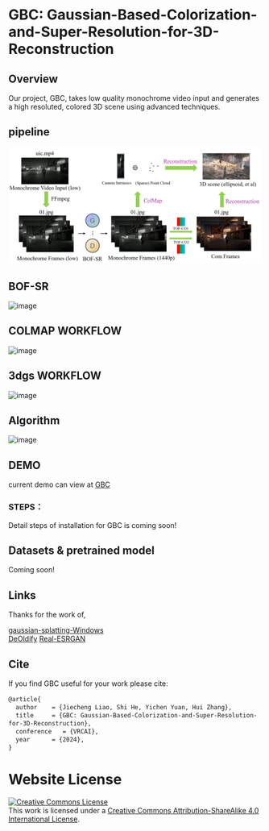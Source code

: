 # GBC: Gaussian-Based-Colorization-and-Super-Resolution-for-3D-Reconstruction
## Overview  
Our project, GBC, takes low quality monochrome video input and generates a high resoluted, colored 3D scene using advanced techniques.  
## pipeline  
![main figure](main_web.jpg)

## BOF-SR
![image](https://github.com/user-attachments/assets/72d75a2f-0fa1-431f-a1d2-5e24b9ed7564)

## COLMAP WORKFLOW
![image](https://github.com/user-attachments/assets/ef0ff679-0f83-4d61-808f-a36aba031d08)

## 3dgs WORKFLOW
![image](https://github.com/user-attachments/assets/a1b9ef1e-7281-42f6-9b74-4bceb5ea6174)

## Algorithm
![image](https://github.com/user-attachments/assets/77025262-a5e4-41d6-9166-d2f910baef88)



## DEMO
current demo can view at [GBC](http://elucidator.cn/gbc-demo/)  

### STEPS：  
Detail steps of installation for GBC is coming soon!
<!--Install all requirements of Gaussian-Splatting-Windows, DeOldify, Real-ESRGAN in the same environment.
Download all weight files in of Gaussian-Splatting-Windows, DeOldify, Real-ESRGAN.
You can use 480p.py to convert video to monochrome, low resolution video.
Run main.py to start whole process.-->

## Datasets & pretrained model
Coming soon!

## Links  
Thanks for the work of,

[gaussian-splatting-Windows](https://github.com/jonstephens85/gaussian-splatting-Windows)  
[DeOldify](https://github.com/jantic/DeOldify)
[Real-ESRGAN](https://github.com/xinntao/Real-ESRGAN)

## Cite
If you find GBC useful for your work please cite:
```
@article{
  author    = {Jiecheng Liao, Shi He, Yichen Yuan, Hui Zhang},
  title     = {GBC: Gaussian-Based-Colorization-and-Super-Resolution-for-3D-Reconstruction},
  conference   = {VRCAI},
  year      = {2024},
}
```

# Website License
<a rel="license" href="http://creativecommons.org/licenses/by-sa/4.0/"><img alt="Creative Commons License" style="border-width:0" src="https://i.creativecommons.org/l/by-sa/4.0/88x31.png" /></a><br />This work is licensed under a <a rel="license" href="http://creativecommons.org/licenses/by-sa/4.0/">Creative Commons Attribution-ShareAlike 4.0 International License</a>.

